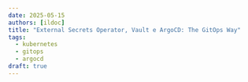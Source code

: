 ```yaml
---
date: 2025-05-15
authors: [ildoc]
title: "External Secrets Operator, Vault e ArgoCD: The GitOps Way"
tags:
  - kubernetes
  - gitops
  - argocd
draft: true
---
```

